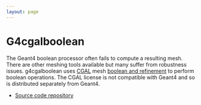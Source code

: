 ```yaml
---
layout: page
---
```


# G4cgalboolean

The Geant4 boolean processor often fails to compute a resulting mesh. There are other meshing tools available but many suffer
from robustness issues. g4cgalboolean uses [CGAL](https://www.cgal.org) mesh
[boolean and refinement](https://doc.cgal.org/latest/Polygon_mesh_processing/index.html#Coref_section) to perform boolean operations. The
CGAL license is not compatible with Geant4 and so is distributed separately from Geant4.

 * [Source code repository](https://github.com/g4edge/g4cgalboolean)